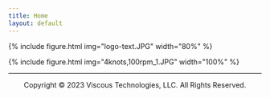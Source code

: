 ```yaml
---
title: Home
layout: default
---
```


{% include figure.html img="logo-text.JPG" width="80%" %}

{% include figure.html img="4knots,100rpm_1.JPG" width="100%" %}

---------
<p style="text-align: center;">Copyright © 2023 Viscous Technologies, LLC. All Rights Reserved.</p>

<!--- 
{% include figure.html img="primary-logo.jpg" width="20%" %}
-->
